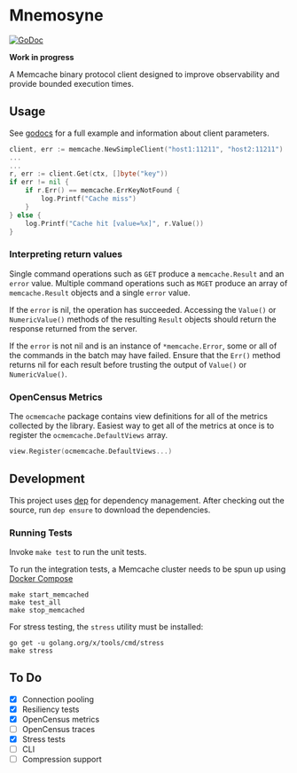 Mnemosyne
=========

[![GoDoc](https://godoc.org/github.com/charithe/mnemosyne/memcache?status.svg)](https://godoc.org/github.com/charithe/mnemosyne/memcache)

**Work in progress**

A Memcache binary protocol client designed to improve observability and provide bounded execution times. 

Usage
-----

See [godocs](https://godoc.org/github.com/charithe/mnemosyne/memcache) for a full example and information about client parameters.


```go
client, err := memcache.NewSimpleClient("host1:11211", "host2:11211")
...
...
r, err := client.Get(ctx, []byte("key"))
if err != nil {
    if r.Err() == memcache.ErrKeyNotFound {
        log.Printf("Cache miss")
    }  
} else {
    log.Printf("Cache hit [value=%x]", r.Value())
}
```

### Interpreting return values

Single command operations such as `GET` produce a `memcache.Result` and an `error` value. Multiple command operations
such as `MGET` produce an array of `memcache.Result` objects and a single `error` value.

If the `error` is nil, the operation has succeeded. Accessing the `Value()` or `NumericValue()` methods of the resulting
`Result` objects should return the response returned from the server.

If the `error` is not nil and is an instance of `*memcache.Error`, some or all of the commands in the batch may have failed.
Ensure that the `Err()` method returns nil for each result before trusting the output of `Value()` or `NumericValue()`.


### OpenCensus Metrics

The `ocmemcache` package contains view definitions for all of the metrics collected by the library. Easiest way to 
get all of the metrics at once is to register the `ocmemcache.DefaultViews` array.

```go
view.Register(ocmemcache.DefaultViews...)
```


Development
-----------

This project uses [dep](https://golang.github.io/dep/) for dependency management. After checking out the source, 
run `dep ensure` to download the dependencies.


### Running Tests

Invoke `make test` to run the unit tests. 


To run the integration tests, a Memcache cluster needs to be spun up using [Docker Compose](https://docs.docker.com/compose/) 

```
make start_memcached
make test_all
make stop_memcached
```


For stress testing, the `stress` utility must be installed:

```
go get -u golang.org/x/tools/cmd/stress
make stress
```

To Do
------

- [x] Connection pooling
- [x] Resiliency tests
- [x] OpenCensus metrics
- [ ] OpenCensus traces
- [x] Stress tests
- [ ] CLI
- [ ] Compression support
